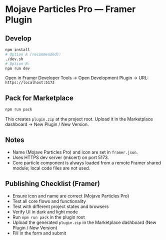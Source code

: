 # Mojave Particles Pro — Framer Plugin

## Develop

```bash
npm install
# Option A (recommended):
./dev.sh
# Option B:
npm run dev
```
Open in Framer Developer Tools → Open Development Plugin → URL: `https://localhost:5173`

## Pack for Marketplace

```bash
npm run pack
```
This creates `plugin.zip` at the project root. Upload it in the Marketplace dashboard → New Plugin / New Version.

## Notes
- Name (Mojave Particles Pro) and icon are set in `framer.json`.
- Uses HTTPS dev server (mkcert) on port 5173.
- Core particle component is always loaded from a remote Framer shared module; local code files are not used.

## Publishing Checklist (Framer)
- Ensure icon and name are correct (Mojave Particles Pro)
- Test all core flows and functionality
- Test with different project states and browsers
- Verify UI in dark and light mode
- Run `npm run pack` in the plugin root
- Upload the generated `plugin.zip` in the Marketplace dashboard (New Plugin / New Version)
- Fill in the form and submit
